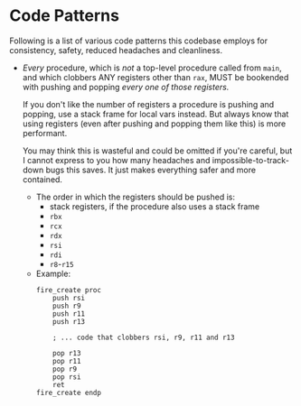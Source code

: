# Code Patterns

Following is a list of various code patterns this codebase employs for consistency, safety, reduced headaches and cleanliness.

- *Every* procedure, which is *not* a top-level procedure called from `main`, and which clobbers ANY registers other than `rax`, MUST be bookended with pushing and popping *every one of those registers.*

  If you don't like the number of registers a procedure is pushing and popping, use a stack frame for local vars instead. But always know that using registers (even after pushing and popping them like this) is more performant.

  You may think this is wasteful and could be omitted if you're careful, but I cannot express to you how many headaches and impossible-to-track-down bugs this saves. It just makes everything safer and more contained.
  - The order in which the registers should be pushed is:
    - stack registers, if the procedure also uses a stack frame
    - `rbx`
    - `rcx`
    - `rdx`
    - `rsi`
    - `rdi`
    - `r8`-`r15`
  - Example:
	```
	fire_create proc
		push rsi
		push r9
		push r11
		push r13
		
		; ... code that clobbers rsi, r9, r11 and r13
		
		pop r13
		pop r11
		pop r9
		pop rsi
		ret
	fire_create endp
	```
